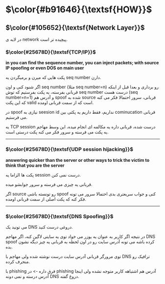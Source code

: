 $\color{#b91646}{\textsf{HOW}}$
=============================================

## $\color{#105652}{\textsf{Network Layer}}$

در لایه ی network پیچیده تر است.

### $\color{#25678D}{\textsf{TCP/IP}}$

**in you can find the sequence number, you can inject packets; with source IP spoofing or even DOS on main user**


پکت هایی که میرن و برمیگردن یه seq number دارن.

اگر شنود کنی و اون seq number (مثلا seq number=n) رو برداری و بعدا قبل از اینکه قربانی بفرسته، یه پکت بفرستیم که توش seq number درست هست (seq number=n+1) و آدرس هم spoof شده به source قربانی، سرور احتمالا فکر می کنه که این پکت valid است که از سمت قربانی اومده.

در spoof نیازی به seesion id نداریم، فقط داریم یه پکتی بین cominucation قربانی می فرستیم.

یه TCP session درست شده، قربانی داره یه مکالمه ای انجام میده، این وسط مهاجم یه پکت می فرسته و سرور فکر می کنه پکت درستی است.

______________________
### $\color{#25678D}{\textsf{UDP session hijacking}}$

**answering quicker than the server or other ways to trick the victim to think that you are the server**

پکت ها الزاما یه session درست نمی کنن.

قربانی یه چیزی می فرسته و سرور جوابشو میده.

اگر source رو تونسته باشی spoof کنی و جواب سریعتری بدی احتمالا سرور می تونه فکر کنه که پکت اصلی از سمت قربانی اومده.
______________________
### $\color{#25678D}{\textsf{DNS Spoofing}}$

می تونید یک DNS دروغی درست کنید.

در نتیجه اگر کاربر به عنوان یه یوزر می خواد توی یه سایتی لاگین کنه، اگر مهاجم DNS spoof کرده باشه می تونه آدرس سایت رو در اون لحظه به قربانی یه چیز دیگه نشون بده.

توی مرورگر قربانی آدرس سایت درست نوشته شده ولی مهاجم با DNS ترافیک رو منحرف کرده.

با phishing فرق داره -> در phishing آدرس هم اشتباهه کاربر متوجه نشده ولی اینجا آدرس درسته و نمی دونه DNS  دروغ گفته.
